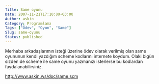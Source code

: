 ```yaml
---
Title: Same oyunu
Date: 2007-11-21T17:10:00+03:00
Author: askin
Category: Programlama
Tags: ["Ödev", "Oyun", "Same"]
Slug: same-oyunu
Status: published
---
```


Merhaba arkadaşlarımın isteği üzerine ödev olarak verilmiş olan same oyununun kendi yazdığım scheme kodlarını internete koydum. Olaki bigün sizden de scheme ile same oyunu yazmanızı isterlerse bu kodlardan faydalanabilirsiniz.

<http://www.askin.ws/doc/same.scm>
